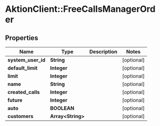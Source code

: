 # AktionClient::FreeCallsManagerOrder

## Properties
Name | Type | Description | Notes
------------ | ------------- | ------------- | -------------
**system_user_id** | **String** |  | [optional] 
**default_limit** | **Integer** |  | [optional] 
**limit** | **Integer** |  | [optional] 
**name** | **String** |  | [optional] 
**created_calls** | **Integer** |  | [optional] 
**future** | **Integer** |  | [optional] 
**auto** | **BOOLEAN** |  | [optional] 
**customers** | **Array&lt;String&gt;** |  | [optional] 


